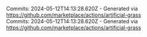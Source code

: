 Commits: 2024-05-12T14:13:28.620Z - Generated via https://github.com/marketplace/actions/artificial-grass
<br>
Commits: 2024-05-12T14:13:28.620Z - Generated via https://github.com/marketplace/actions/artificial-grass
<br>
